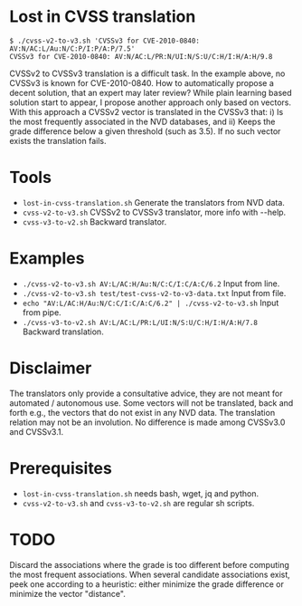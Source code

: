 # Lost in CVSS translation

```console
$ ./cvss-v2-to-v3.sh 'CVSSv3 for CVE-2010-0840: AV:N/AC:L/Au:N/C:P/I:P/A:P/7.5'
CVSSv3 for CVE-2010-0840: AV:N/AC:L/PR:N/UI:N/S:U/C:H/I:H/A:H/9.8
```

CVSSv2 to CVSSv3 translation is a difficult task.
In the example above, no CVSSv3 is known for CVE-2010-0840.
How to automatically propose a decent solution, that an expert may later review?
While plain learning based solution start to appear, I propose another approach only based on vectors.
With this approach a CVSSv2 vector is translated in the CVSSv3 that:
i) Is the most frequently associated in the NVD databases, and 
ii) Keeps the grade difference below a given threshold (such as 3.5).
If no such vector exists the translation fails.

# Tools
- ``lost-in-cvss-translation.sh`` Generate the translators from NVD data.
- ``cvss-v2-to-v3.sh`` CVSSv2 to CVSSv3 translator, more info with --help.
- ``cvss-v3-to-v2.sh`` Backward translator.

# Examples
- ```./cvss-v2-to-v3.sh AV:L/AC:H/Au:N/C:C/I:C/A:C/6.2```          Input from line.
- ```./cvss-v2-to-v3.sh test/test-cvss-v2-to-v3-data.txt```        Input from file.
- ```echo "AV:L/AC:H/Au:N/C:C/I:C/A:C/6.2" | ./cvss-v2-to-v3.sh``` Input from pipe.
- ```./cvss-v3-to-v2.sh AV:L/AC:L/PR:L/UI:N/S:U/C:H/I:H/A:H/7.8``` Backward translation.

# Disclaimer
The translators only provide a consultative advice,
they are not meant for automated / autonomous use.
Some vectors will not be translated, back and forth
e.g., the vectors that do not exist in any NVD data.
The translation relation may not be an involution.
No difference is made among CVSSv3.0 and CVSSv3.1.

# Prerequisites
- ``lost-in-cvss-translation.sh`` needs bash, wget, jq and python.
- ``cvss-v2-to-v3.sh`` and ``cvss-v3-to-v2.sh`` are regular sh scripts.

# TODO
Discard the associations where the grade is too different before computing the most frequent associations.
When several candidate associations exist, peek one according to a heuristic: either minimize the grade difference or minimize the vector "distance".

